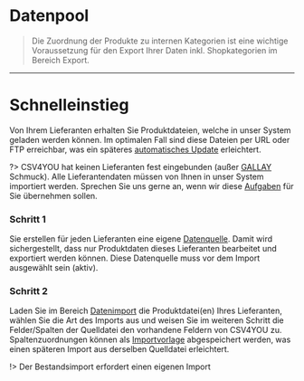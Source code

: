 # Datenpool

> Die Zuordnung der Produkte zu internen Kategorien ist eine wichtige Voraussetzung für den Export Ihrer Daten inkl. Shopkategorien im Bereich Export.


---

# Schnelleinstieg

Von Ihrem Lieferanten erhalten Sie Produktdateien, welche in unser System geladen werden können.
Im optimalen Fall sind diese Dateien per URL oder FTP erreichbar, was ein späteres [automatisches Update](/datapool/cronjobs) erleichtert.

?> CSV4YOU hat keinen Lieferanten fest eingebunden (außer [GALLAY](https://www.schmuckzone.de) Schmuck). Alle Lieferantendaten müssen von Ihnen in unser System importiert werden. Sprechen Sie uns gerne an, wenn wir diese [Aufgaben](https://www.csv4you.com/shop.html#service) für Sie übernehmen sollen.

### Schritt 1
Sie erstellen für jeden Lieferanten eine eigene [Datenquelle](/account/datasource?id=datenquellen). Damit wird sichergestellt, dass nur Produktdaten dieses Lieferanten bearbeitet und exportiert werden können. Diese Datenquelle muss vor dem Import ausgewählt sein (aktiv).

### Schritt 2
Laden Sie im Bereich [Datenimport](/datapool/import) die Produktdatei(en) Ihres Lieferanten, wählen Sie die Art des Imports aus und weisen Sie im weiteren Schritt die Felder/Spalten der Quelldatei den vorhandene Feldern von CSV4YOU zu. Spaltenzuordnungen können als [Importvorlage](/datapool/import-template) abgespeichert werden, was einen späteren Import aus derselben Quelldatei erleichtert.

!> Der Bestandsimport erfordert einen eigenen Import
